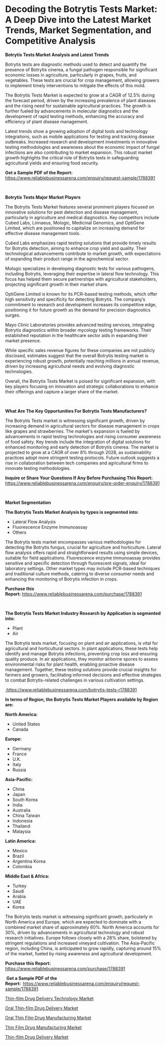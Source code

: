 <p><h1>Decoding the Botrytis Tests Market: A Deep Dive into the Latest Market Trends, Market Segmentation, and Competitive Analysis</h1></p><p><strong>Botrytis Tests Market Analysis and Latest Trends</strong></p>
<p><p>Botrytis tests are diagnostic methods used to detect and quantify the presence of Botrytis cinerea, a fungal pathogen responsible for significant economic losses in agriculture, particularly in grapes, fruits, and vegetables. These tests are crucial for crop management, allowing growers to implement timely interventions to mitigate the effects of this mold.</p><p>The Botrytis Tests Market is expected to grow at a CAGR of 12.5% during the forecast period, driven by the increasing prevalence of plant diseases and the rising need for sustainable agricultural practices. The growth is further fueled by advancements in molecular diagnostics and the development of rapid testing methods, enhancing the accuracy and efficiency of plant disease management. </p><p>Latest trends show a growing adoption of digital tools and technology integrations, such as mobile applications for testing and tracking disease outbreaks. Increased research and development investments in innovative testing methodologies and awareness about the economic impact of fungal infections are also contributing to market expansion. This robust market growth highlights the critical role of Botrytis tests in safeguarding agricultural yields and ensuring food security.</p></p>
<p><strong>Get a Sample PDF of the Report:&nbsp;</strong> <a href="https://www.reliablebusinessarena.com/enquiry/request-sample/1788391?utm_campaign=1841&utm_medium=2&utm_source=Github&utm_content=ia&utm_term=09032025&utm_id=botrytis-tests">https://www.reliablebusinessarena.com/enquiry/request-sample/1788391</a></p>
<p>&nbsp;</p>
<p><strong>Botrytis Tests Major Market Players</strong></p>
<p><p>The Botrytis Tests Market features several prominent players focused on innovative solutions for pest detection and disease management, particularly in agriculture and medical diagnostics. Key competitors include Cubed Labs, Linnaeus, Mologic, Medicinal Genomics, and OptiGene Limited, which are positioned to capitalize on increasing demand for effective disease management tools.</p><p>Cubed Labs emphasizes rapid testing solutions that provide timely results for Botrytis detection, aiming to enhance crop yield and quality. Their technological advancements contribute to market growth, with expectations of expanding their product range in the agrochemical sector.</p><p>Mologic specializes in developing diagnostic tests for various pathogens, including Botrytis, leveraging their expertise in lateral flow technology. This focus has helped them secure partnerships with agricultural stakeholders, projecting significant growth in their market share.</p><p>OptiGene Limited is known for its PCR-based testing methods, which offer high sensitivity and specificity for detecting Botrytis. The company’s commitment to research and development increases its competitive edge, positioning it for future growth as the demand for precision diagnostics surges.</p><p>Mayo Clinic Laboratories provides advanced testing services, integrating Botrytis diagnostics within broader mycology testing frameworks. Their established reputation in the healthcare sector aids in expanding their market presence.</p><p>While specific sales revenue figures for these companies are not publicly disclosed, estimates suggest that the overall Botrytis testing market is experiencing robust growth, potentially reaching millions in annual revenue, driven by increasing agricultural needs and evolving diagnostic technologies.</p><p>Overall, the Botrytis Tests Market is poised for significant expansion, with key players focusing on innovation and strategic collaborations to enhance their offerings and capture a larger share of the market.</p></p>
<p>&nbsp;</p>
<p><strong>What Are The Key Opportunities For Botrytis Tests Manufacturers?</strong></p>
<p><p>The Botrytis Tests market is witnessing significant growth, driven by increasing demand in agricultural sectors for disease management in crops like grapes and strawberries. The market's expansion is fueled by advancements in rapid testing technologies and rising consumer awareness of food safety. Key trends include the integration of digital solutions for enhanced monitoring and early detection of Botrytis cinerea. The market is projected to grow at a CAGR of over 8% through 2028, as sustainability practices adopt more stringent testing protocols. Future outlook suggests a rise in collaboration between tech companies and agricultural firms to innovate testing methodologies.</p></p>
<p><strong>Inquire or Share Your Questions If Any Before Purchasing This Report:</strong> <a href="https://www.reliablebusinessarena.com/enquiry/pre-order-enquiry/1788391?utm_campaign=1841&utm_medium=2&utm_source=Github&utm_content=ia&utm_term=09032025&utm_id=botrytis-tests">https://www.reliablebusinessarena.com/enquiry/pre-order-enquiry/1788391</a></p>
<p>&nbsp;</p>
<p><strong>Market Segmentation</strong></p>
<p><strong>The Botrytis Tests Market Analysis by types is segmented into:</strong></p>
<p><ul><li>Lateral Flow Analysis</li><li>Fluorescence Enzyme Immunoassay</li><li>Others</li></ul></p>
<p><p>The Botrytis tests market encompasses various methodologies for detecting the Botrytis fungus, crucial for agriculture and horticulture. Lateral flow analysis offers rapid and straightforward results using simple devices, suitable for field applications. Fluorescence enzyme immunoassay provides sensitive and specific detection through fluorescent signals, ideal for laboratory settings. Other market types may include PCR-based techniques and traditional culture methods, catering to diverse consumer needs and enhancing the monitoring of Botrytis infection in crops.</p></p>
<p><strong>Purchase this Report:&nbsp;</strong><a href="https://www.reliablebusinessarena.com/purchase/1788391?utm_campaign=1841&utm_medium=2&utm_source=Github&utm_content=ia&utm_term=09032025&utm_id=botrytis-tests">https://www.reliablebusinessarena.com/purchase/1788391</a></p>
<p>&nbsp;</p>
<p><strong>The Botrytis Tests Market Industry Research by Application is segmented into:</strong></p>
<p><ul><li>Plant</li><li>Air</li></ul></p>
<p><p>The Botrytis tests market, focusing on plant and air applications, is vital for agricultural and horticultural sectors. In plant applications, these tests help identify and manage Botrytis infections, preventing crop loss and ensuring quality produce. In air applications, they monitor airborne spores to assess environmental risks for plant health, enabling proactive disease management. Together, these testing solutions provide crucial insights for farmers and growers, facilitating informed decisions and effective strategies to combat Botrytis-related challenges in various cultivation settings.</p></p>
<p><a href="https://www.reliablebusinessarena.com/botrytis-tests-r1788391?utm_campaign=1841&utm_medium=2&utm_source=Github&utm_content=ia&utm_term=09032025&utm_id=botrytis-tests">&nbsp;https://www.reliablebusinessarena.com/botrytis-tests-r1788391</a></p>
<p><strong>In terms of Region, the Botrytis Tests Market Players available by Region are:</strong></p>
<p>
    <p> <strong> North America: </strong>
        <ul>
            <li>United States</li>
            <li>Canada</li>
        </ul>
        </p> 
    <p> <strong> Europe: </strong>
        <ul>
            <li>Germany</li>
            <li>France</li>
            <li>U.K.</li>
            <li>Italy</li>
            <li>Russia</li>
        </ul>
        </p> 
    <p> <strong> Asia-Pacific: </strong>
        <ul>
            <li>China</li>
            <li>Japan</li>
            <li>South Korea</li>
            <li>India</li>
            <li>Australia</li>
            <li>China Taiwan</li>
            <li>Indonesia</li>
            <li>Thailand</li>
            <li>Malaysia</li>
        </ul>
        </p> 
    <p> <strong> Latin America: </strong>
        <ul>
            <li>Mexico</li>
            <li>Brazil</li>
            <li>Argentina Korea</li>
            <li>Colombia</li>
        </ul>
        </p> 
    <p> <strong> Middle East & Africa: </strong>
        <ul>
            <li>Turkey</li>
            <li>Saudi</li>
            <li>Arabia</li>
            <li>UAE</li>
            <li>Korea</li>
        </ul>
    </p>
    </p>
<p><p>The Botrytis tests market is witnessing significant growth, particularly in North America and Europe, which are expected to dominate with a combined market share of approximately 60%. North America accounts for 30%, driven by advancements in agricultural technology and robust research initiatives. Europe follows closely with a 28% share, bolstered by stringent regulations and increased vineyard cultivation. The Asia-Pacific region, including China, is anticipated to grow rapidly, capturing around 15% of the market, fueled by rising awareness and agricultural development.</p></p>
<p><strong>Purchase this Report: </strong><a href="https://www.reliablebusinessarena.com/purchase/1788391?utm_campaign=1841&utm_medium=2&utm_source=Github&utm_content=ia&utm_term=09032025&utm_id=botrytis-tests">https://www.reliablebusinessarena.com/purchase/1788391</a></p>
<p>&nbsp;<strong>Get a Sample PDF of the Report:&nbsp;&nbsp;</strong><a href="https://www.reliablebusinessarena.com/enquiry/request-sample/1788391?utm_campaign=1841&utm_medium=2&utm_source=Github&utm_content=ia&utm_term=09032025&utm_id=botrytis-tests">https://www.reliablebusinessarena.com/enquiry/request-sample/1788391</a></p>
<p><strong></strong></p>
<p><p><a href="https://github.com/saroarmaicky/Market-Research-Report-List-1/blob/main/thin-film-drug-delivery-technology-market.md?utm_campaign=1841&utm_medium=2&utm_source=Github&utm_content=ia&utm_term=09032025&utm_id=botrytis-tests">Thin-film Drug Delivery Technology Market</a></p><p><a href="https://github.com/jenithschijf/Market-Research-Report-List-1/blob/main/oral-thin-film-drug-delivery-market.md?utm_campaign=1841&utm_medium=2&utm_source=Github&utm_content=ia&utm_term=09032025&utm_id=botrytis-tests">Oral Thin-film Drug Delivery Market</a></p><p><a href="https://github.com/voigttyagi/Market-Research-Report-List-1/blob/main/oral-thin-film-drug-manufacturing-market.md?utm_campaign=1841&utm_medium=2&utm_source=Github&utm_content=ia&utm_term=09032025&utm_id=botrytis-tests">Oral Thin Film Drug Manufacturing Market</a></p><p><a href="https://github.com/klaassenmackenzie6/Market-Research-Report-List-1/blob/main/thin-film-drug-manufacturing-market.md?utm_campaign=1841&utm_medium=2&utm_source=Github&utm_content=ia&utm_term=09032025&utm_id=botrytis-tests">Thin Film Drug Manufacturing Market</a></p><p><a href="https://github.com/stephaniwo144/Market-Research-Report-List-1/blob/main/thin-film-drug-delivery-market.md?utm_campaign=1841&utm_medium=2&utm_source=Github&utm_content=ia&utm_term=09032025&utm_id=botrytis-tests">Thin-film Drug Delivery Market</a></p></p>
